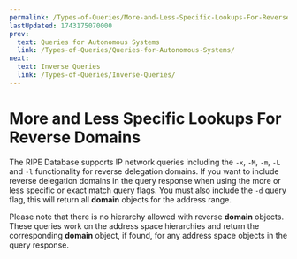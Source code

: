 ```yaml
---
permalink: /Types-of-Queries/More-and-Less-Specific-Lookups-For-Reverse-Domains
lastUpdated: 1743175070000
prev:
  text: Queries for Autonomous Systems
  link: /Types-of-Queries/Queries-for-Autonomous-Systems/
next:
  text: Inverse Queries
  link: /Types-of-Queries/Inverse-Queries/
---
```


# More and Less Specific Lookups For Reverse Domains

The RIPE Database supports IP network queries including the `-x`, `-M`, `-m`, `-L` and `-l` functionality for reverse delegation domains. If you want to include reverse delegation domains in the query response when using the more or less specific or exact match query flags. You must also include the `-d` query flag, this will return all **domain** objects for the address range.

Please note that there is no hierarchy allowed with reverse **domain** objects. These queries work on the address space hierarchies and return the corresponding **domain** object, if found, for any address space objects in the query response.
